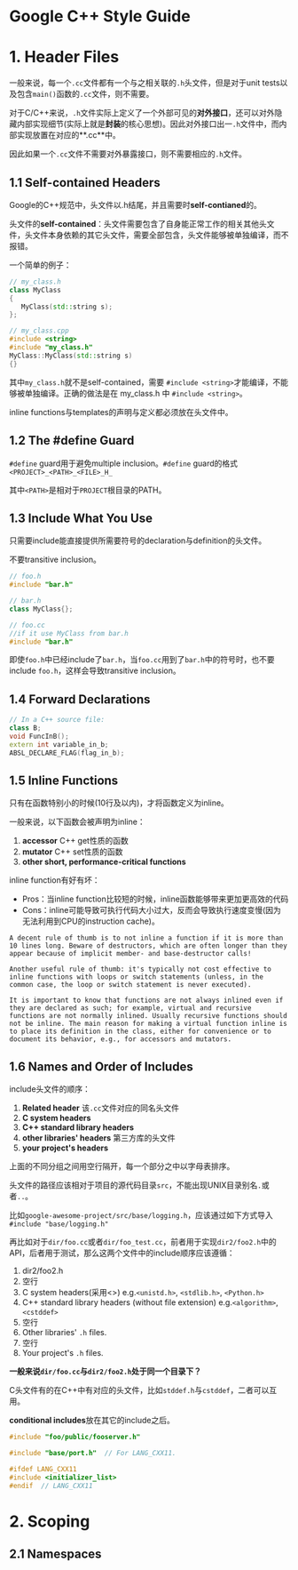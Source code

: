 # Google C++ Style Guide

# 1. Header Files

一般来说，每一个`.cc`文件都有一个与之相关联的`.h`头文件，但是对于unit tests以及包含`main()`函数的`.cc`文件，则不需要。

对于C/C++来说，`.h`文件实际上定义了一个外部可见的**对外接口**，还可以对外隐藏内部实现细节(实际上就是**封装**的核心思想)。因此对外接口出一`.h`文件中，而内部实现放置在对应的**.cc**中。

因此如果一个`.cc`文件不需要对外暴露接口，则不需要相应的`.h`文件。

## 1.1 Self-contained Headers

Google的C++规范中，头文件以.h结尾，并且需要时**self-contianed**的。

头文件的**self-contained**：头文件需要包含了自身能正常工作的相关其他头文件，头文件本身依赖的其它头文件，需要全部包含，头文件能够被单独编译，而不报错。

一个简单的例子：

```c++
// my_class.h 
class MyClass
{
   MyClass(std::string s);
};
```

```c++
// my_class.cpp 
#include <string>
#include "my_class.h"
MyClass::MyClass(std::string s)
{}
```

其中`my_class.h`就不是self-contained，需要 `#include <string>`才能编译，不能够被单独编译。正确的做法是在 my_class.h 中 `#include <string>`。

inline functions与templates的声明与定义都必须放在头文件中。

## 1.2 The #define Guard

`#define` guard用于避免multiple inclusion。`#define` guard的格式 `<PROJECT>_<PATH>_<FILE>_H_`

其中`<PATH>`是相对于`PROJECT`根目录的PATH。



## 1.3 Include What You Use

只需要include能直接提供所需要符号的declaration与definition的头文件。

不要transitive inclusion。

```c++
// foo.h
#include "bar.h"
```

```c++
// bar.h
class MyClass{};
```

```c++
// foo.cc
//if it use MyClass from bar.h
#include "bar.h"
```

即使`foo.h`中已经include了`bar.h`，当`foo.cc`用到了`bar.h`中的符号时，也不要include `foo.h`，这样会导致transitive inclusion。

## 1.4 Forward Declarations

```c++
// In a C++ source file:
class B;
void FuncInB();
extern int variable_in_b;
ABSL_DECLARE_FLAG(flag_in_b);
```



## 1.5 Inline Functions

只有在函数特别小的时候(10行及以内)，才将函数定义为inline。

一般来说，以下函数会被声明为inline：

1. **accessor** C++ get性质的函数
2. **mutator** C++ set性质的函数
3. **other short, performance-critical functions**

inline function有好有坏：

- Pros：当inline function比较短的时候，inline函数能够带来更加更高效的代码
- Cons：inline可能导致可执行代码大小过大，反而会导致执行速度变慢(因为无法利用到CPU的instruction cache)。



```
A decent rule of thumb is to not inline a function if it is more than 10 lines long. Beware of destructors, which are often longer than they appear because of implicit member- and base-destructor calls!

Another useful rule of thumb: it's typically not cost effective to inline functions with loops or switch statements (unless, in the common case, the loop or switch statement is never executed).

It is important to know that functions are not always inlined even if they are declared as such; for example, virtual and recursive functions are not normally inlined. Usually recursive functions should not be inline. The main reason for making a virtual function inline is to place its definition in the class, either for convenience or to document its behavior, e.g., for accessors and mutators.
```



## 1.6 Names and Order of Includes

include头文件的顺序：

1. **Related header** 该`.cc`文件对应的同名头文件
2. **C system headers** 
3. **C++ standard library headers**
4. **other libraries' headers** 第三方库的头文件
5. **your project's headers**

上面的不同分组之间用空行隔开，每一个部分之中以字母表排序。



头文件的路径应该相对于项目的源代码目录`src`，不能出现UNIX目录别名`.`或者`..`。

比如`google-awesome-project/src/base/logging.h`，应该通过如下方式导入`#include "base/logging.h"`

再比如对于`dir/foo.cc`或者`dir/foo_test.cc`，前者用于实现`dir2/foo2.h`中的API，后者用于测试，那么这两个文件中的include顺序应该遵循：

1. dir2/foo2.h
2. 空行
3. C system headers(采用<>) e.g.`<unistd.h>`, `<stdlib.h>`, `<Python.h>`
4. C++ standard library headers (without file extension) e.g.`<algorithm>`, `<cstddef>`
5. 空行
6. Other libraries' `.h` files.
7. 空行
8. Your project's `.h` files.



**一般来说`dir/foo.cc`与`dir2/foo2.h`处于同一个目录下？**

C头文件有的在C++中有对应的头文件，比如`stddef.h`与`cstddef`，二者可以互用。



**conditional includes**放在其它的include之后。

```c++
#include "foo/public/fooserver.h"

#include "base/port.h"  // For LANG_CXX11.

#ifdef LANG_CXX11
#include <initializer_list>
#endif  // LANG_CXX11
```



# 2. Scoping

## 2.1 Namespaces

